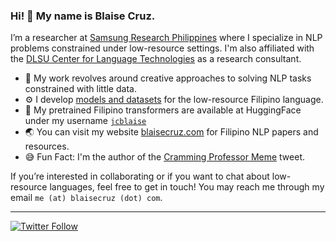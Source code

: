 ### Hi! 👋 My name is Blaise Cruz.

I’m a researcher at [Samsung Research Philippines](https://research.samsung.com/srph) where I specialize in NLP problems constrained under low-resource settings. I'm also affiliated with the [DLSU Center for Language Technologies](https://www.dlsu.edu.ph/research/research-centers/adric/celt/) as a research consultant.

- 💬 My work revolves around creative approaches to solving NLP tasks constrained with little data.
- ⚙️ I develop [models and datasets](https://www.blaisecruz.com/resources/) for the low-resource Filipino language.
- 🤗 My pretrained Filipino transformers are available at HuggingFace under my username [`jcblaise`](https://huggingface.co/jcblaise)
- 🌏 You can visit my website [blaisecruz.com](blaisecruz.com) for Filipino NLP papers and resources.
- 😅 Fun Fact: I'm the author of the [Cramming Professor Meme](https://www.google.com/search?q=cramming+professor+meme) tweet.

If you’re interested in collaborating or if you want to chat about low-resource languages, feel free to get in touch! You may reach me through my email `me (at) blaisecruz (dot) com`.

---
[![Twitter Follow](https://img.shields.io/twitter/follow/finelined_?label=Follow&style=social)](https://twitter.com/finelined_)
